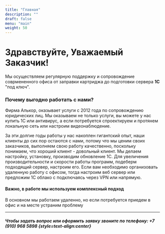 ```yaml
---
title: "Главная" 
description: ""
draft: false
menu: "main"
weight: 50
---
```


# Здравствуйте, Уважаемый Заказчик!


Мы осуществляем регулярную поддержку и сопровождение соврмененного офиса от заправки картриджа до подготовки сервера **1С** "под ключ". 

### Почему выгодно работать с нами?
Фирма  Алькор, оказывает услуги c 2012 года по сопровождению юридических лиц. Мы оказываем не только услуги, вы можете у нас купить 1С или антивирус, а если потребуется спроектируем и протянем локальную сеть или настроим видеонаблюдение.

За эти долгие годы работы у нас накоплен гигантский опыт, наши клиенты до сих пор остаются с нами, потому что мы ценим своих заказчиков, выполняем свою работу качественно, поскольку понимаем, что хороший клиент - довольный клиент.
Мы делаем настройку, установку, производим обновление 1С. Для увеличения производительности и скорости работы программ, подеберм подходящий сервер, настроим его. Если вам необходимо организовать удаленную работу с офисом, тогда настроим веб сервер или предложим 1С облако с подключаясь через VPN или напрямую. 

#### Важно, в работе мы используем комплексный подход 
 В основном мы работаем удаленно, но если потребуется приедем в офис и на месте устраним проблему 

--- 

##### Чтобы задать вопрос или оформить заявку звоните по телефону:  +7 (910) 968 5898 {style=text-align:center}

